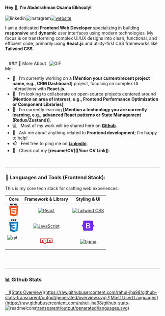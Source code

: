 #### Hey 👋, I'm Abdelrahman Osama Elkhouly!

<a href='https://www.linkedin.com/in/abdelrahman-elkholy-3803a32a4?utm_source=share&utm_campaign=share_via&utm_content=profile&utm_medium=android_app'><img align='left' alt="linkedin" src="https://raw.githubusercontent.com/rahul-jha98/rahul-jha98/561d474902b59c7429ec22bb73e225696c27b202/assets/linkedin.svg" height='18px'/></a>
<a href='https://www.instagram.com/abdelrahamanelkholy22?igsh=emJ5bWg3eHJ0bWZo'><img align='left' alt="instagram" src="https://raw.githubusercontent.com/rahul-jha98/github_readme_icons/main/social/square/instagram/instagram.svg" height='18px'/></a>
<a href='[**Your Personal Portfolio/Website Link**]'><img alt="website" src="https://img.shields.io/badge/Portfolio-blue?style=flat&logo=dribbble&logoColor=white" height='18px'/></a>

I am a dedicated **Frontend Web Developer** specializing in building **responsive** and **dynamic** user interfaces using modern technologies. My focus is on transforming complex UI/UX designs into clean, functional, and efficient code, primarily using **React.js** and utility-first CSS frameworks like **Tailwind CSS**.
<br/>
<br/>

<img align="right" alt="GIF" src="https://raw.githubusercontent.com/rahul-jha98/rahul-jha98/main/techstack.gif" width="360px"/>
  
### 🧐 More About Me:

- 🔭 &nbsp; I’m currently working on a **[**Mention your current/recent project name, e.g., CRM Dashboard**]** project, focusing on complex UI interactions with **React.js**.
- 🤝 &nbsp; I’m looking to collaborate on open-source projects centered around **[**Mention an area of interest, e.g., Frontend Performance Optimization or Component Libraries**]**.
- 🌱 &nbsp; I’m currently learning **[**Mention a technology you are currently learning, e.g., advanced React patterns or State Management (Redux/Zustand)**]**.
- 💻 &nbsp; Most of my work will be shared here on **[Github](https://github.com/abdelrahman-elkholy?tab=repositories)**.
- 💬 &nbsp; Ask me about anything related to **Frontend development**; I'm happy to help!
- 📫 &nbsp; Feel free to ping me on **[LinkedIn](https://www.linkedin.com/in/abdelrahman-elkholy-3803a32a4?utm_source=share&utm_campaign=share_via&utm_content=profile&utm_medium=android_app)**.
- 📝 &nbsp; Check out my **[resume/CV]([**Your CV Link**])**.

<br>

---

### 🔨 Languages and Tools (Frontend Stack):

This is my core tech stack for crafting web experiences:

| **Core** | **Framework & Library** | **Styling & UI** |
| :---: | :---: | :---: |
| <a href="https://developer.mozilla.org/en-US/docs/Web/HTML" target="_blank"> <img src="https://raw.githubusercontent.com/devicons/devicon/master/icons/html5/html5-original-wordmark.svg" alt="HTML5" height="42"/> </a> | <a href="https://reactjs.org/" target="_blank"> <img alt="React" height ="42px" src="https://raw.githubusercontent.com/rahul-jha98/github_readme_icons/main/language_and_tools/square/react/react.svg"></a> | <a href="https://tailwindcss.com/" target="_blank"> <img src="https://www.vectorlogo.zone/logos/tailwindcss/tailwindcss-icon.svg" alt="Tailwind CSS" height="42"/> </a> |
| <a href="https://developer.mozilla.org/en-US/docs/Web/CSS" target="_blank"> <img src="https://raw.githubusercontent.com/devicons/devicon/master/icons/css3/css3-original-wordmark.svg" alt="CSS3" height="42"/> </a> | <a href="https://developer.mozilla.org/en-US/docs/Web/JavaScript" target="_blank"> <img alt="JavaScript" height ="42px" src="https://raw.githubusercontent.com/rahul-jha98/github_readme_icons/main/language_and_tools/square/javascript/javascript.svg"> </a> | <a href="https://getbootstrap.com" target="_blank"> <img src="https://raw.githubusercontent.com/devicons/devicon/master/icons/bootstrap/bootstrap-plain.svg" alt="Bootstrap" height="42"/> </a> |
| <a href="https://git-scm.com/" target="_blank"> <img src="https://raw.githubusercontent.com/rahul-jha98/github_readme_icons/main/language_and_tools/square/git-scm/git-scm.svg" align="left" alt="git" height='42px'/> </a> | <a href="https://www.npmjs.com/" target="_blank"> <img src="https://raw.githubusercontent.com/devicons/devicon/master/icons/npm/npm-original-wordmark.svg" alt="npm" height="42"/> </a> | <a href="https://www.figma.com/" target="_blank"> <img src="https://raw.githubusercontent.com/rahul-jha98/github_readme_icons/main/language_and_tools/square/figma/figma.svg" alt="figma" height='42px'/> </a> |

<br>
<br>

---

### 📊 Github Stats
<a href='https://github.com/abdelrahman-elkholy/github-stats-transparent'>
  
![Stats Overview](https://raw.githubusercontent.com/rahul-jha98/github-stats-transparent/output/generated/overview.svg)
![Most Used Languages](https://raw.githubusercontent.com/rahul-jha98/github-stats-transparent/output/generated/languages.svg)

</a>
<a href="https://github.com/rahul-jha98/README_icons" target="_blank"> <img alt="readmeicons" src="./projects/readmeicons.svg" height="68" align="left"> </a>

